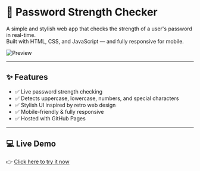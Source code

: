 # 🔐 Password Strength Checker

A simple and stylish web app that checks the strength of a user's password in real-time.  
Built with HTML, CSS, and JavaScript — and fully responsive for mobile.

![Preview](<img width="1072" height="595" alt="image" src="https://github.com/user-attachments/assets/0290a31a-136e-416b-ad5b-37200e5d2e9b" />
) <!-- optional: add a screenshot image here -->

---

## ✨ Features

- ✅ Live password strength checking
- ✅ Detects uppercase, lowercase, numbers, and special characters
- ✅ Stylish UI inspired by retro web design
- ✅ Mobile-friendly & fully responsive
- ✅ Hosted with GitHub Pages

---

## 💻 Live Demo

👉 [Click here to try it now](https://abdullah-5509.github.io/Password-Check/)  
